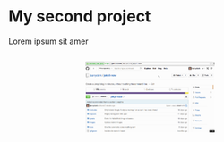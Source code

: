 # My second project
Lorem ipsum sit amer

<!-- vocero-block="0ed2cdea-4924-4fa7-9a7e-c1df915cabf7" PENvbHVtbnM+CjxDb2x1bW4KICBzcGFuPSIxIgo+CjwvQ29sdW1uPgo8Q29sdW1uCiAgc3Bhbj0iMiIKICBndXR0ZXI9IiIKPgogICFbc3RlcCAxXSgvYXNzZXRzL2ltYWdlcy9zdGVwMS5naWYpCjwvQ29sdW1uPgo8Q29sdW1uCiAgc3Bhbj0iMSIKPgo8L0NvbHVtbj4KPC9Db2x1bW5zPg== -->

<div class="columns" style="display: flex">
<div class="column" style="flex: 1; padding: 0px">
</div>
<div class="column" style="flex: 2; padding: 0px">
  <p><img src="/assets/images/step1.gif" alt="step 1"></p>

</div>
<div class="column" style="flex: 1; padding: 0px">
</div>

</div>


<!-- /vocero-block="0ed2cdea-4924-4fa7-9a7e-c1df915cabf7" -->

